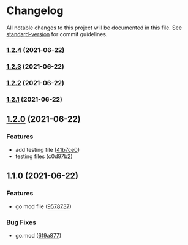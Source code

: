 # Changelog

All notable changes to this project will be documented in this file. See [standard-version](https://github.com/conventional-changelog/standard-version) for commit guidelines.

### [1.2.4](https://github.com/mradulr/testing/compare/v1.2.3...v1.2.4) (2021-06-22)

### [1.2.3](https://github.com/mradulr/testing/compare/v1.2.2...v1.2.3) (2021-06-22)

### [1.2.2](https://github.com/mradulr/testing/compare/v1.2.1...v1.2.2) (2021-06-22)

### [1.2.1](https://github.com/mradulr/testing/compare/v1.2.0...v1.2.1) (2021-06-22)

## [1.2.0](https://github.com/mradulr/testing/compare/v1.1.0...v1.2.0) (2021-06-22)


### Features

* add testing file ([41b7ce0](https://github.com/mradulr/testing/commit/41b7ce09d6678f9e4466bb7e7abee1af7504e1c4))
* testing files ([c0d97b2](https://github.com/mradulr/testing/commit/c0d97b2aa76e8732a3de35b3924a03990203149f))

## 1.1.0 (2021-06-22)


### Features

* go mod file ([9578737](https://github.com/mradulr/testing/commit/9578737ef1d5a8fea77336507f188d6e103d573e))


### Bug Fixes

* go.mod ([6f9a877](https://github.com/mradulr/testing/commit/6f9a8771828c6471945e582b8934b9572f5fa217))
